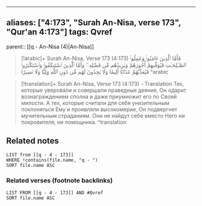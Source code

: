 
---
aliases: ["4:173", "Surah An-Nisa, verse 173", "Qur'an 4:173"]
tags: Qvref
---

parent:: [[q - An-Nisa (4)|An-Nisa]]

> [!arabic]+ Surah An-Nisa, Verse 173 (4:173)
> <span class="quran-arabic">فَأَمَّا ٱلَّذِينَ ءَامَنُوا۟ وَعَمِلُوا۟ ٱلصَّـٰلِحَـٰتِ فَيُوَفِّيهِمْ أُجُورَهُمْ وَيَزِيدُهُم مِّن فَضْلِهِۦ ۖ وَأَمَّا ٱلَّذِينَ ٱسْتَنكَفُوا۟ وَٱسْتَكْبَرُوا۟ فَيُعَذِّبُهُمْ عَذَابًا أَلِيمًا وَلَا يَجِدُونَ لَهُم مِّن دُونِ ٱللَّهِ وَلِيًّا وَلَا نَصِيرًا</span>
^arabic

> [!translation]+ Surah An-Nisa, Verse 173 (4:173) - Translation
> Тех, которые уверовали и совершали праведные деяния, Он одарит вознаграждением сполна и даже приумножит его по Своей милости. А тех, которые считали для себя унизительным поклоняться Ему и проявляли высокомерие, Он подвергнет мучительным страданиям. Они не найдут себе вместо Него ни покровителя, ни помощника.
^translation



## Related notes
```dataview
LIST from [[q - 4 - 173]]
WHERE !contains(file.name, "q - ")
SORT file.name ASC
```

### Related verses (footnote backlinks)
```dataview
LIST FROM [[q - 4 - 173]] AND #Qvref
SORT file.name ASC
```

